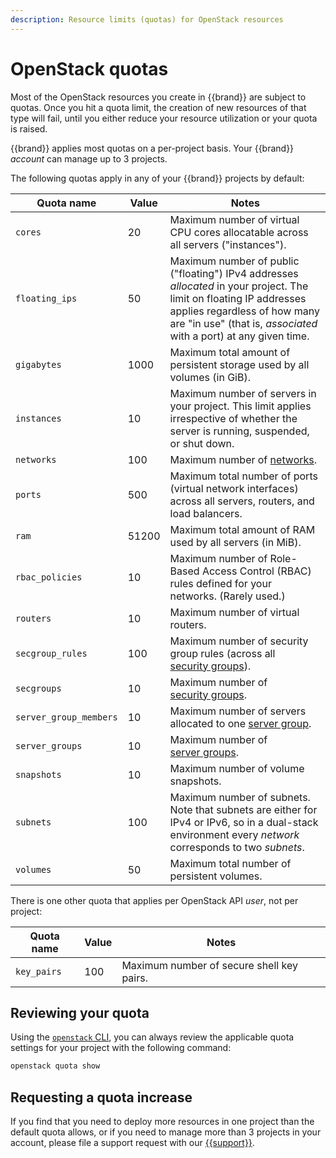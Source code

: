 ```yaml
---
description: Resource limits (quotas) for OpenStack resources
---
```

# OpenStack quotas

Most of the OpenStack resources you create in {{brand}} are subject to quotas.
Once you hit a quota limit, the creation of new resources of that type will fail, until you either reduce your resource utilization or your quota is raised.

{{brand}} applies most quotas on a per-project basis. Your {{brand}} _account_ can manage up to 3 projects.

The following quotas apply in any of your {{brand}} projects by default:

| Quota name             | Value            | Notes                 |
| -------------          | ---------------- | --------------------- |
| `cores`                | 20               | Maximum number of virtual CPU cores allocatable across all servers ("instances"). |
| `floating_ips`         | 50               | Maximum number of public ("floating") IPv4 addresses *allocated* in your project. The limit on floating IP addresses applies regardless of how many are "in use" (that is, *associated* with a port) at any given time. |
| `gigabytes`            | 1000             | Maximum total amount of persistent storage used by all volumes (in GiB). |
| `instances`            | 10               | Maximum number of servers in your project. This limit applies irrespective of whether the server is running, suspended, or shut down. |
| `networks`             | 100              | Maximum number of [networks](../../howto/openstack/neutron/new-network.md). |
| `ports`                | 500              | Maximum total number of ports (virtual network interfaces) across all servers, routers, and load balancers. |
| `ram`                  | 51200            | Maximum total amount of RAM used by all servers (in MiB). |
| `rbac_policies`        | 10               | Maximum number of Role-Based Access Control (RBAC) rules defined for your networks. (Rarely used.) |
| `routers`              | 10               | Maximum number of virtual routers. |
| `secgroup_rules`       | 100              | Maximum number of security group rules (across all [security groups](../../howto/openstack/neutron/create-security-groups.md)). |
| `secgroups`            | 10               | Maximum number of [security groups](../../howto/openstack/neutron/create-security-groups.md). |
| `server_group_members` | 10               | Maximum number of servers allocated to one [server group](../../howto/openstack/nova/server-group.md). |
| `server_groups`        | 10               | Maximum number of [server groups](../../howto/openstack/nova/server-group.md). |
| `snapshots`            | 10               | Maximum number of volume snapshots. |
| `subnets`              | 100              | Maximum number of subnets. Note that subnets are either for IPv4 or IPv6, so in a dual-stack environment every *network* corresponds to two *subnets*. |                                                                                                  |
| `volumes`              | 50               | Maximum total number of persistent volumes. |

There is one other quota that applies per OpenStack API *user*, not per project:

| Quota name             | Value            | Notes                 |
| -------------          | ---------------- | --------------------- |
| `key_pairs`            | 100              | Maximum number of secure shell key pairs. |

## Reviewing your quota

Using the [`openstack` CLI](../../howto/getting-started/enable-openstack-cli.md), you can always review the applicable quota settings for your project with the following command:

```bash
openstack quota show
```

## Requesting a quota increase

If you find that you need to deploy more resources in one project than the default quota allows, or if you need to manage more than 3 projects in your account, please file a support request with our [{{support}}](https://{{support_domain}}/servicedesk).
